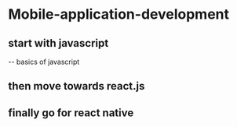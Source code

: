 # Mobile-application-development

## start with javascript
 -- basics of javascript
## then move towards react.js
## finally go for react native
